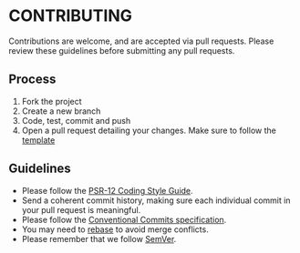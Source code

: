 # CONTRIBUTING

Contributions are welcome, and are accepted via pull requests.
Please review these guidelines before submitting any pull requests.

## Process

1. Fork the project
2. Create a new branch
3. Code, test, commit and push
4. Open a pull request detailing your changes. Make sure to follow the [template](.github/PULL_REQUEST_TEMPLATE.md)

## Guidelines

* Please follow the [PSR-12 Coding Style Guide](https://www.php-fig.org/psr/psr-12/).
* Send a coherent commit history, making sure each individual commit in your pull request is meaningful.
* Please follow the [Conventional Commits specification](https://www.conventionalcommits.org/en/v1.0.0/).
* You may need to [rebase](https://git-scm.com/book/en/v2/Git-Branching-Rebasing) to avoid merge conflicts.
* Please remember that we follow [SemVer](http://semver.org/).